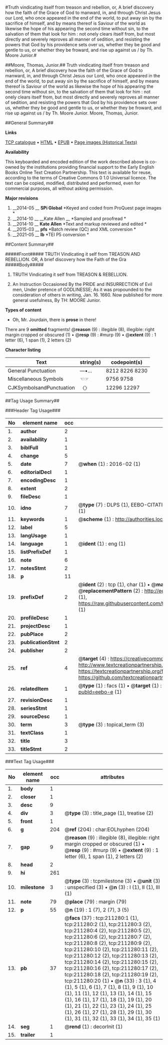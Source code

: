#Truth vindicating itself from treason and rebellion, or, A brief discovery how the faith of the Grace of God to manward, in, and through Christ Jesus our Lord, who once appeared in the end of the world, to put away sin by the sacrifice of himself, and by means thereof is Saviour of the world as likewise the hope of his appearing the second time without sin, to the salvation of them that look for him : not onely clears itself from, but most directly and severely reproves all manner of sedition, and resisting the powers that God by his providence sets over us, whether they be good and gentle to us, or whether they be froward, and rise up against us / by Th. Moore Junior.#

##Moore, Thomas, Junior.##
Truth vindicating itself from treason and rebellion, or, A brief discovery how the faith of the Grace of God to manward, in, and through Christ Jesus our Lord, who once appeared in the end of the world, to put away sin by the sacrifice of himself, and by means thereof is Saviour of the world as likewise the hope of his appearing the second time without sin, to the salvation of them that look for him : not onely clears itself from, but most directly and severely reproves all manner of sedition, and resisting the powers that God by his providence sets over us, whether they be good and gentle to us, or whether they be froward, and rise up against us / by Th. Moore Junior.
Moore, Thomas, Junior.

##General Summary##

**Links**

[TCP catalogue](http://www.ota.ox.ac.uk/tcp/)  • 
[HTML](http://tei.it.ox.ac.uk/tcp/Texts-HTML/free/B43/B43467.html)  • 
[EPUB](http://tei.it.ox.ac.uk/tcp/Texts-EPUB/free/B43/B43467.epub) • 
[Page images (Historical Texts)](https://historicaltexts.jisc.ac.uk/eebo-625106328e)

**Availability**

This keyboarded and encoded edition of the work described above is co-owned by the
    institutions providing financial support to the Early English Books Online Text Creation
    Partnership. This text is available for reuse, according to the terms of  Creative Commons 0 1.0 Universal
    licence. The text can be copied, modified, distributed and performed, even for commercial
    purposes, all without asking permission.

**Major revisions**

1. __2014-05 __ __SPi Global__ *Keyed and coded from ProQuest page images *
1. __2014-10 __ __Kate Allen __ *Sampled and proofread *
1. __2014-10 __ __Kate Allen__ *Text and markup reviewed and edited *
1. __2015-03 __ __pfs__ *Batch review (QC) and XML conversion *
1. __2021-05 __ __lb__ *TEI P5 conversion *

##Content Summary##

#####Front#####
TRUTH Vindicating it self from TREASON AND REBELLION. OR, A brief discovery how the Faith of the Gra
#####Body#####

1. TRUTH Vindicating it self from TREASON & REBELLION.

1. An Instruction Occasioned By the PRIDE and INSURRECTION of Evil men, Under pretence of GODLINESSE; As it was propounded to the consideration of others in writing, Jan. 16. 1660. Now published for more general usefulness, By TH: MOORE Junior.

**Types of content**

  * Oh, Mr. Jourdain, there is **prose** in there!

There are 9 **omitted** fragments! 
 @__reason__ (9) : illegible (8), illegible: right margin cropped or obscured (1)  •  @__resp__ (9) : #murp (9)  •  @__extent__ (9) : 1 letter (6), 1 span (1), 2 letters (2)

**Character listing**


|Text|string(s)|codepoint(s)|
|---|---|---|
|General Punctuation|—•…|8212 8226 8230|
|Miscellaneous Symbols|☜☞|9756 9758|
|CJKSymbolsandPunctuation|〈〉|12296 12297|

##Tag Usage Summary##

###Header Tag Usage###

|No|element name|occ|attributes|
|---|---|---|---|
|1.|__author__|2||
|2.|__availability__|1||
|3.|__biblFull__|1||
|4.|__change__|5||
|5.|__date__|7| @__when__ (1) : 2016-02 (1)|
|6.|__editorialDecl__|1||
|7.|__encodingDesc__|1||
|8.|__extent__|2||
|9.|__fileDesc__|1||
|10.|__idno__|7| @__type__ (7) : DLPS (1), EEBO-CITATION (1), VID (1), EEBO-PROQUEST (1), OCLC (2), STC (1)|
|11.|__keywords__|1| @__scheme__ (1) : http://authorities.loc.gov/ (1)|
|12.|__label__|5||
|13.|__langUsage__|1||
|14.|__language__|1| @__ident__ (1) : eng (1)|
|15.|__listPrefixDef__|1||
|16.|__note__|6||
|17.|__notesStmt__|2||
|18.|__p__|11||
|19.|__prefixDef__|2| @__ident__ (2) : tcp (1), char (1)  •  @__matchPattern__ (2) : ([0-9\-]+):([0-9IVX]+) (1), (.+) (1)  •  @__replacementPattern__ (2) : http://eebo.chadwyck.com/downloadtiff?vid=$1&page=$2 (1), https://raw.githubusercontent.com/textcreationpartnership/Texts/master/tcpchars.xml#$1 (1)|
|20.|__profileDesc__|1||
|21.|__projectDesc__|1||
|22.|__pubPlace__|2||
|23.|__publicationStmt__|2||
|24.|__publisher__|2||
|25.|__ref__|4| @__target__ (4) : https://creativecommons.org/publicdomain/zero/1.0/ (1), http://www.textcreationpartnership.org/docs/. (1), https://textcreationpartnership.org/faq/#faq05 (1), https://github.com/textcreationpartnership (1)|
|26.|__relatedItem__|1| @__type__ (1) : facs (1)  •  @__target__ (1) : https://data.historicaltexts.jisc.ac.uk/view?pubId=eebo-e (1)|
|27.|__revisionDesc__|1||
|28.|__seriesStmt__|1||
|29.|__sourceDesc__|1||
|30.|__term__|3| @__type__ (3) : topical_term (3)|
|31.|__textClass__|1||
|32.|__title__|3||
|33.|__titleStmt__|2||


###Text Tag Usage###

|No|element name|occ|attributes|
|---|---|---|---|
|1.|__body__|1||
|2.|__closer__|1||
|3.|__desc__|9||
|4.|__div__|3| @__type__ (3) : title_page (1), treatise (2)|
|5.|__front__|1||
|6.|__g__|204| @__ref__ (204) : char:EOLhyphen (204)|
|7.|__gap__|9| @__reason__ (9) : illegible (8), illegible: right margin cropped or obscured (1)  •  @__resp__ (9) : #murp (9)  •  @__extent__ (9) : 1 letter (6), 1 span (1), 2 letters (2)|
|8.|__head__|2||
|9.|__hi__|261||
|10.|__milestone__|3| @__type__ (3) : tcpmilestone (3)  •  @__unit__ (3) : unspecified (3)  •  @__n__ (3) : I (1), II (1), III (1)|
|11.|__note__|79| @__place__ (79) : margin (79)|
|12.|__p__|55| @__n__ (19) : 1 (7), 2 (7), 3 (5)|
|13.|__pb__|37| @__facs__ (37) : tcp:211280:1 (1), tcp:211280:2 (1), tcp:211280:3 (2), tcp:211280:4 (2), tcp:211280:5 (2), tcp:211280:6 (2), tcp:211280:7 (2), tcp:211280:8 (2), tcp:211280:9 (2), tcp:211280:10 (2), tcp:211280:11 (2), tcp:211280:12 (2), tcp:211280:13 (2), tcp:211280:14 (2), tcp:211280:15 (2), tcp:211280:16 (2), tcp:211280:17 (2), tcp:211280:18 (2), tcp:211280:19 (2), tcp:211280:20 (1)  •  @__n__ (33) : 3 (1), 4 (1), 5 (1), 6 (1), 7 (1), 8 (1), 9 (1), 10 (1), 11 (1), 12 (1), 13 (1), 14 (1), 15 (1), 16 (1), 17 (1), 18 (1), 19 (1), 20 (1), 21 (1), 22 (1), 23 (1), 24 (1), 25 (1), 26 (1), 27 (1), 28 (1), 29 (1), 30 (1), 31 (1), 32 (1), 33 (1), 34 (1), 35 (1)|
|14.|__seg__|1| @__rend__ (1) : decorInit (1)|
|15.|__trailer__|1||
